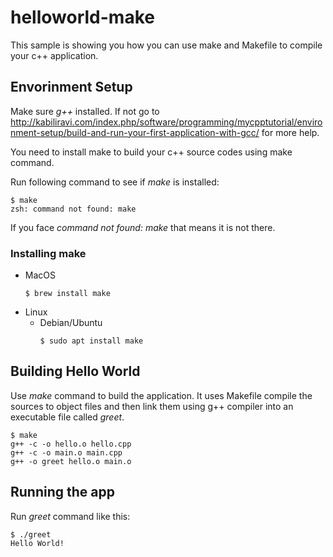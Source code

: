 # helloworld-make

This sample is showing you how you can use make and Makefile to compile your c++ application.

## Envorinment Setup

Make sure *g++* installed. If not go to http://kabiliravi.com/index.php/software/programming/mycpptutorial/environment-setup/build-and-run-your-first-application-with-gcc/ for more help.

You need to install make to build your c++ source codes using make command.

Run following command to see if *make* is installed:

```
$ make
zsh: command not found: make
```
If you face *command not found: make* that means it is not there.

### Installing make

  - MacOS
    ```
    $ brew install make
    ```
  - Linux
    - Debian/Ubuntu
      ```
      $ sudo apt install make
      ```

## Building Hello World

Use *make* command to build the application. It uses Makefile compile the sources to object files and then link them using g++ compiler into an executable file called *greet*.

```
$ make
g++ -c -o hello.o hello.cpp
g++ -c -o main.o main.cpp
g++ -o greet hello.o main.o
```

## Running the app

Run *greet* command like this:

```
$ ./greet
Hello World!
```
